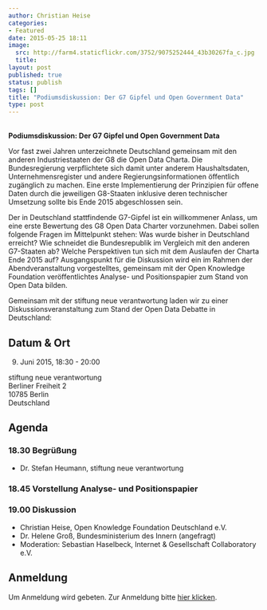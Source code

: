 ```yaml
---
author: Christian Heise
categories:
- Featured
date: 2015-05-25 18:11
image:
  src: http://farm4.staticflickr.com/3752/9075252444_43b30267fa_c.jpg
  title: 
layout: post
published: true
status: publish
tags: []
title: "Podiumsdiskussion: Der G7 Gipfel und Open Government Data"
type: post
---
```

<br>
<strong>Podiumsdiskussion: Der G7 Gipfel und Open Government Data</strong>

Vor fast zwei Jahren unterzeichnete Deutschland gemeinsam mit den anderen Industriestaaten der G8 die Open Data Charta. Die Bundesregierung verpflichtete sich damit unter anderem Haushaltsdaten, Unternehmensregister und andere Regierungsinformationen öffentlich zugänglich zu machen. Eine erste Implementierung der Prinzipien für offene Daten durch die jeweiligen G8-Staaten inklusive deren technischer Umsetzung sollte bis Ende 2015 abgeschlossen sein.

Der in Deutschland stattfindende G7-Gipfel ist ein willkommener Anlass, um eine erste Bewertung des G8 Open Data Charter vorzunehmen. Dabei sollen folgende Fragen im Mittelpunkt stehen: Was wurde bisher in Deutschland erreicht? Wie schneidet die Bundesrepublik im Vergleich mit den anderen G7-Staaten ab? Welche Perspektiven tun sich mit dem Auslaufen der Charta Ende 2015 auf? Ausgangspunkt für die Diskussion wird ein im Rahmen der Abendveranstaltung vorgestelltes, gemeinsam mit der Open Knowledge Foundation veröffentlichtes Analyse- und Positionspapier zum Stand von Open Data bilden.

Gemeinsam mit der stiftung neue verantwortung laden wir zu einer Diskussionsveranstaltung zum Stand der Open Data Debatte in Deutschland:

## Datum & Ort

09. Juni 2015, 18:30 - 20:00

stiftung neue verantwortung<br>
Berliner Freiheit 2<br>
10785 Berlin<br>
Deutschland

## Agenda

### 18.30 Begrüßung

* Dr. Stefan Heumann, stiftung neue verantwortung

### 18.45 Vorstellung Analyse- und Positionspapier

### 19.00 Diskussion
*  Christian Heise, Open Knowledge Foundation Deutschland e.V.
*  Dr. Helene Groß, Bundesministerium des Innern (angefragt)
*  Moderation: Sebastian Haselbeck, Internet & Gesellschaft Collaboratory e.V.

## Anmeldung

Um Anmeldung wird gebeten. Zur Anmeldung bitte [hier klicken](http://www.stiftung-nv.de/veranstaltung/der-g7-gipfel-und-open-government-data).
